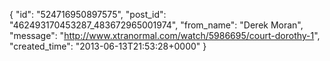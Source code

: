  {
   "id": "524716950897575",
   "post_id": "462493170453287_483672965001974",
   "from_name": "Derek Moran",
   "message": "http://www.xtranormal.com/watch/5986695/court-dorothy-1",
   "created_time": "2013-06-13T21:53:28+0000"
 }
